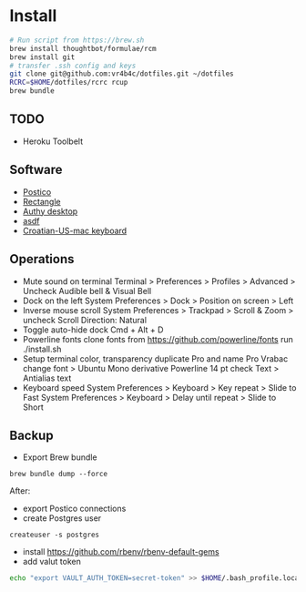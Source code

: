 # Install

```bash
# Run script from https://brew.sh
brew install thoughtbot/formulae/rcm
brew install git
# transfer .ssh config and keys
git clone git@github.com:vr4b4c/dotfiles.git ~/dotfiles
RCRC=$HOME/dotfiles/rcrc rcup
brew bundle
```
## TODO
 - Heroku Toolbelt

## Software
- [Postico](https://eggerapps.at/postico/)
- [Rectangle](http://rectangleapp.com)
- [Authy desktop](https://authy.com/download/)
- [asdf](https://github.com/asdf-vm/asdf#setup)
- [Croatian-US-mac keyboard](https://github.com/kost/Croatian-US-mac#installation)

## Operations
  - Mute sound on terminal
    Terminal > Preferences > Profiles > Advanced > Uncheck Audible bell & Visual Bell
  - Dock on the left
    System Preferences > Dock > Position on screen > Left
  - Inverse mouse scroll
    System Preferences > Trackpad > Scroll & Zoom > uncheck Scroll Direction: Natural
  - Toggle auto-hide dock
    Cmd + Alt + D
  - Powerline fonts
    clone fonts from https://github.com/powerline/fonts
    run ./install.sh
  - Setup terminal color, transparency
    duplicate Pro and name Pro Vrabac
    change font > Ubuntu Mono derivative Powerline 14 pt
    check Text > Antialias text
  - Keyboard speed
    System Preferences > Keyboard > Key repeat > Slide to Fast
    System Preferences > Keyboard > Delay until repeat > Slide to Short

## Backup
  - Export Brew bundle
```
brew bundle dump --force
```

After:
  - export Postico connections
  - create Postgres user
```
createuser -s postgres
```
  - install https://github.com/rbenv/rbenv-default-gems
  - add valut token
```bash
echo "export VAULT_AUTH_TOKEN=secret-token" >> $HOME/.bash_profile.local
```
